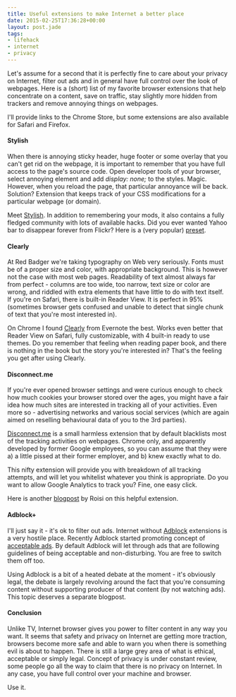 ```yaml
---
title: Useful extensions to make Internet a better place
date: 2015-02-25T17:36:28+00:00
layout: post.jade
tags:
- lifehack
- internet
- privacy
---
```


Let's assume for a second that it is perfectly fine to care about your privacy on Internet, filter out ads and in general have full control over the look of webpages. Here is a (short) list of my favorite browser extensions that help concentrate on a content, save on traffic, stay slightly more hidden from trackers and remove annoying things on webpages.

I'll provide links to the Chrome Store, but some extensions are also available for Safari and Firefox.

#### Stylish

When there is annoying sticky header, huge footer or some overlay that you can't get rid on the webpage, it is important to remember that you have full access to the page's source code. Open developer tools of your browser, select annoying element and add *display: none;* to the styles. Magic. However, when you reload the page, that particular annoyance will be back. Solution? Extension that keeps track of your CSS modifications for a particular webpage (or domain).

Meet [Stylish](https://chrome.google.com/webstore/detail/stylish/fjnbnpbmkenffdnngjfgmeleoegfcffe). In addition to remembering your mods, it also contains a fully fledged community with lots of available hacks. Did you ever wanted Yahoo bar to disappear forever from Flickr? Here is a (very popular) [preset](https://userstyles.org/styles/89998/flickr-remove-yahoo-nav-bar).

#### Clearly

At Red Badger we're taking typography on Web very seriously. Fonts must be of a proper size and color, with appropriate background. This is however not the case with most web pages. Readability of text almost always far from perfect - columns are too wide, too narrow, text size or color are wrong, and riddled with extra elements that have little to do with text itself. If you're on Safari, there is built-in Reader View. It is perfect in 95% (sometimes browser gets confused and unable to detect that single chunk of text that you're most interested in).

On Chrome I found [Clearly](https://chrome.google.com/webstore/detail/clearly/iooicodkiihhpojmmeghjclgihfjdjhj) from Evernote the best. Works even better that Reader View on Safari, fully customizable, with 4 built-in ready to use themes. Do you remember that feeling when reading paper book, and there is nothing in the book but the story you're interested in? That's the feeling you get after using Clearly.

#### Disconnect.me

If you're ever opened browser settings and were curious enough to check how much cookies your browser stored over the ages, you might have a fair idea how much sites are interested in tracking all of your activities. Even more so - advertising networks and various social services (which are again aimed on reselling behavioural data of you to the 3rd parties).

[Disconnect.me](https://disconnect.me/) is a small harmless extension that by default blacklists most of the tracking activities on webpages. Chrome only, and apparently developed by former Google employees, so you can assume that they were a) a little pissed at their former employer, and b) knew exactly what to do.

This nifty extension will provide you with breakdown of all tracking attempts, and will let you whitelist whatever you think is appropriate. Do you want to allow Google Analytics to track you? Fine, one easy click.

Here is another [blogpost](http://roisi.co.uk/big-data-gathering/) by Roisi on this helpful extension.

#### Adblock+

I'll just say it - it's ok to filter out ads. Internet without [Adblock](https://adblockplus.org/) extensions is a very hostile place. Recently Adblock started promoting concept of [acceptable ads](https://adblockplus.org/en/acceptable-ads). By default Adblock will let through ads that are following guidelines of being acceptable and non-disturbing. You are free to switch them off too.

Using Adblock is a bit of a heated debate at the moment - it's obviously legal, the debate is largely revolving around the fact that you're consuming content without supporting producer of that content (by not watching ads). This topic deserves a separate blogpost.

#### Conclusion

Unlike TV, Internet browser gives you power to filter content in any way you want. It seems that safety and privacy on Internet are getting more traction, browsers become more safe and able to warn you when there is something evil is about to happen. There is still a large grey area of what is ethical, acceptable or simply legal. Concept of privacy is under constant review, some people go all the way to claim that there is no privacy on Internet. In any case, you have full control over your machine and browser.

Use it.
